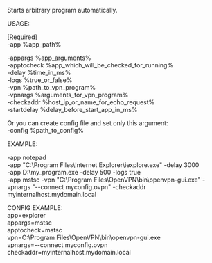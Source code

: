 Starts arbitrary program automatically.

USAGE:

[Required]<br />
-app %app_path%

-appargs %app_arguments%<br />
-apptocheck %app_which_will_be_checked_for_running%<br />
-delay %time_in_ms%<br />
-logs %true_or_false%<br />
-vpn %path_to_vpn_program%<br />
-vpnargs %arguments_for_vpn_program%<br />
-checkaddr %host_ip_or_name_for_echo_request%<br />
-startdelay %delay_before_start_app_in_ms%

Or you can create config file and set only this argument:<br />
-config %path_to_config%

EXAMPLE:

-app notepad<br />
-app "C:\Program Files\Internet Explorer\iexplore.exe" -delay 3000<br />
-app D:\my_program.exe -delay 500 -logs true<br />
-app mstsc -vpn "C:\Program Files\OpenVPN\bin\openvpn-gui.exe" -vpnargs "--connect myconfig.ovpn" -checkaddr myinternalhost.mydomain.local

CONFIG EXAMPLE:<br />
app=explorer<br />
appargs=mstsc<br />
apptocheck=mstsc<br />
vpn=C:\Program Files\OpenVPN\bin\openvpn-gui.exe<br />
vpnargs=--connect myconfig.ovpn<br />
checkaddr=myinternalhost.mydomain.local